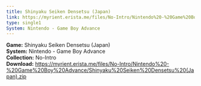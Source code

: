 ```yaml
---
title: Shinyaku Seiken Densetsu (Japan)
link: https://myrient.erista.me/files/No-Intro/Nintendo%20-%20Game%20Boy%20Advance/Shinyaku%20Seiken%20Densetsu%20(Japan).zip
type: single1
System: Nintendo - Game Boy Advance
---
```

<b>Game:</b> Shinyaku Seiken Densetsu (Japan)<br>
<b>System:</b> Nintendo - Game Boy Advance<br>
<b>Collection:</b> No-Intro<br>
<b>Download:</b> https://myrient.erista.me/files/No-Intro/Nintendo%20-%20Game%20Boy%20Advance/Shinyaku%20Seiken%20Densetsu%20(Japan).zip